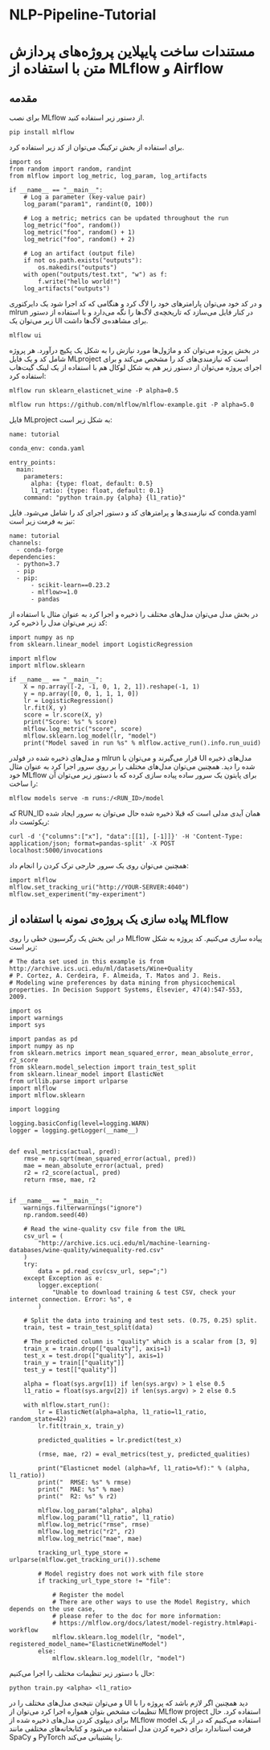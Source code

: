 # NLP-Pipeline-Tutorial
# مستندات ساخت پایپلاین پروژه‌های پردازش متن با استفاده از MLflow و Airflow
## مقدمه
برای نصب MLflow از دستور زیر استفاده کنید.
```
pip install mlflow
```
برای استفاده از بخش ترکینگ می‌توان از کد زیر استفاده کرد.
```
import os
from random import random, randint
from mlflow import log_metric, log_param, log_artifacts

if __name__ == "__main__":
    # Log a parameter (key-value pair)
    log_param("param1", randint(0, 100))

    # Log a metric; metrics can be updated throughout the run
    log_metric("foo", random())
    log_metric("foo", random() + 1)
    log_metric("foo", random() + 2)

    # Log an artifact (output file)
    if not os.path.exists("outputs"):
        os.makedirs("outputs")
    with open("outputs/test.txt", "w") as f:
        f.write("hello world!")
    log_artifacts("outputs")
```
و در کد خود می‌توان پارامترهای خود را لاگ کرد و هنگامی که کد اجرا شود یک دایرکتوری mlrun در کنار فایل می‌سازد که تاریخچه‌ی لاگ‌ها را نگه می‌دارد و با استفاده از دستور زیر می‌توان یک UI برای مشاهده‌ی لاگ‌ها داشت.
```
mlflow ui
```

در بخش پروژه می‌توان کد و ماژول‌ها مورد نیازش را به شکل یک پکیچ درآورد.
هر پروژه شامل کد و یک فایل MLproject است که نیازمندی‌های کد را مشخص می‌کند و برای اجرای پروژه می‌توان از دستور زیر هم به شکل لوکال هم با استفاده از یک لینک گیت‌هاب استفاده کرد:
```
mlflow run sklearn_elasticnet_wine -P alpha=0.5

mlflow run https://github.com/mlflow/mlflow-example.git -P alpha=5.0
```
فایل MLproject به شکل زیر است:
```
name: tutorial

conda_env: conda.yaml

entry_points:
  main:
    parameters:
      alpha: {type: float, default: 0.5}
      l1_ratio: {type: float, default: 0.1}
    command: "python train.py {alpha} {l1_ratio}"
```
که نیازمندی‌ها و پرامتر‌های کد و دستور اجرای کد را شامل می‌شود.
فایل conda.yaml نیز به فرمت زیر است:
```
name: tutorial
channels:
  - conda-forge
dependencies:
  - python=3.7
  - pip
  - pip:
      - scikit-learn==0.23.2
      - mlflow>=1.0
      - pandas
```
در بخش مدل می‌توان مدل‌های مختلف را ذخیره و اجرا کرد به عنوان مثال با استفاده از کد زیر می‌توان مدل را ذخیره کرد:
```
import numpy as np
from sklearn.linear_model import LogisticRegression

import mlflow
import mlflow.sklearn

if __name__ == "__main__":
    X = np.array([-2, -1, 0, 1, 2, 1]).reshape(-1, 1)
    y = np.array([0, 0, 1, 1, 1, 0])
    lr = LogisticRegression()
    lr.fit(X, y)
    score = lr.score(X, y)
    print("Score: %s" % score)
    mlflow.log_metric("score", score)
    mlflow.sklearn.log_model(lr, "model")
    print("Model saved in run %s" % mlflow.active_run().info.run_uuid)
```
و مدل‌های ذخیره شده در فولدر mlrun قرار می‌گیرند و می‌توان با UI مدل‌های ذخیره شده را دید.
همچنین می‌توان مدل‌های مختلف را بر روی سرور اجرا کرد به عنوان مثال خود MLflow برای پایتون یک سرور ساده پیاده سازی کرده که با دستور زیر می‌توان آن را ساخت:
```
mlflow models serve -m runs:/<RUN_ID>/model
```
که RUN_ID همان آیدی مدلی است که قبلا ذخیره شده حال می‌توان به سرور ایجاد شده ریکوئست داد:
```
curl -d '{"columns":["x"], "data":[[1], [-1]]}' -H 'Content-Type: application/json; format=pandas-split' -X POST localhost:5000/invocations
```
همچنین می‌توان روی یک سرور خارجی ترک کردن را انجام داد:
```
import mlflow
mlflow.set_tracking_uri("http://YOUR-SERVER:4040")
mlflow.set_experiment("my-experiment")
```
## پیاده سازی یک پروژه‌ی نمونه با استفاده از MLflow
در این بخش یک رگرسیون خطی را روی MLflow پیاده سازی می‌کنیم.
کد پروژه به شکل زیر است:
```
# The data set used in this example is from http://archive.ics.uci.edu/ml/datasets/Wine+Quality
# P. Cortez, A. Cerdeira, F. Almeida, T. Matos and J. Reis.
# Modeling wine preferences by data mining from physicochemical properties. In Decision Support Systems, Elsevier, 47(4):547-553, 2009.

import os
import warnings
import sys

import pandas as pd
import numpy as np
from sklearn.metrics import mean_squared_error, mean_absolute_error, r2_score
from sklearn.model_selection import train_test_split
from sklearn.linear_model import ElasticNet
from urllib.parse import urlparse
import mlflow
import mlflow.sklearn

import logging

logging.basicConfig(level=logging.WARN)
logger = logging.getLogger(__name__)


def eval_metrics(actual, pred):
    rmse = np.sqrt(mean_squared_error(actual, pred))
    mae = mean_absolute_error(actual, pred)
    r2 = r2_score(actual, pred)
    return rmse, mae, r2


if __name__ == "__main__":
    warnings.filterwarnings("ignore")
    np.random.seed(40)

    # Read the wine-quality csv file from the URL
    csv_url = (
        "http://archive.ics.uci.edu/ml/machine-learning-databases/wine-quality/winequality-red.csv"
    )
    try:
        data = pd.read_csv(csv_url, sep=";")
    except Exception as e:
        logger.exception(
            "Unable to download training & test CSV, check your internet connection. Error: %s", e
        )

    # Split the data into training and test sets. (0.75, 0.25) split.
    train, test = train_test_split(data)

    # The predicted column is "quality" which is a scalar from [3, 9]
    train_x = train.drop(["quality"], axis=1)
    test_x = test.drop(["quality"], axis=1)
    train_y = train[["quality"]]
    test_y = test[["quality"]]

    alpha = float(sys.argv[1]) if len(sys.argv) > 1 else 0.5
    l1_ratio = float(sys.argv[2]) if len(sys.argv) > 2 else 0.5

    with mlflow.start_run():
        lr = ElasticNet(alpha=alpha, l1_ratio=l1_ratio, random_state=42)
        lr.fit(train_x, train_y)

        predicted_qualities = lr.predict(test_x)

        (rmse, mae, r2) = eval_metrics(test_y, predicted_qualities)

        print("Elasticnet model (alpha=%f, l1_ratio=%f):" % (alpha, l1_ratio))
        print("  RMSE: %s" % rmse)
        print("  MAE: %s" % mae)
        print("  R2: %s" % r2)

        mlflow.log_param("alpha", alpha)
        mlflow.log_param("l1_ratio", l1_ratio)
        mlflow.log_metric("rmse", rmse)
        mlflow.log_metric("r2", r2)
        mlflow.log_metric("mae", mae)

        tracking_url_type_store = urlparse(mlflow.get_tracking_uri()).scheme

        # Model registry does not work with file store
        if tracking_url_type_store != "file":

            # Register the model
            # There are other ways to use the Model Registry, which depends on the use case,
            # please refer to the doc for more information:
            # https://mlflow.org/docs/latest/model-registry.html#api-workflow
            mlflow.sklearn.log_model(lr, "model", registered_model_name="ElasticnetWineModel")
        else:
            mlflow.sklearn.log_model(lr, "model")
```
حال با دستور زیر تنظیمات مختلف را اجرا می‌کنیم:
```
python train.py <alpha> <l1_ratio>
```
و می‌توان نتیجه‌ی مدل‌های مختلف را در UI دید همچنین اگر لازم باشد که پروژه را با تنظیمات مشخص بتوان همواره اجرا کرد می‌توان از MLflow project استفاده کرد.
حال برای دیپلوی کردن مدل‌های ذخیره شده از MLflow model استفاده می‌کنیم که در از یک فرمت استاندارد برای ذخیره کردن مدل استفاده می‌شود و کتابخانه‌های مختلفی مانند SpaCy و PyTorch را پشتیبانی می‌کند. 
